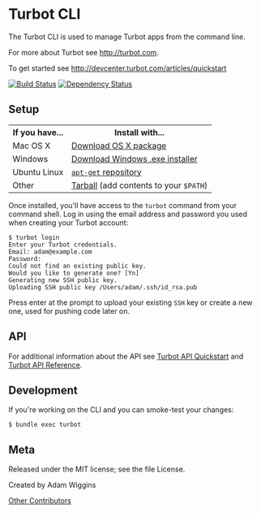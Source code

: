 Turbot CLI
==========

The Turbot CLI is used to manage Turbot apps from the command line.

For more about Turbot see <http://turbot.com>.

To get started see <http://devcenter.turbot.com/articles/quickstart>

[![Build Status](https://secure.travis-ci.org/turbot/turbot.png)](http://travis-ci.org/turbot/turbot)
[![Dependency Status](https://gemnasium.com/turbot/turbot.png)](https://gemnasium.com/turbot/turbot)

Setup
-----

<table>
  <tr>
    <th>If you have...</th>
    <th>Install with...</th>
  </tr>
  <tr>
    <td>Mac OS X</td>
    <td style="text-align: left"><a href="http://toolbelt.turbotapp.com/osx/download">Download OS X package</a></td>
  </tr>
  <tr>
    <td>Windows</td>
    <td style="text-align: left"><a href="http://toolbelt.turbotapp.com/windows/download">Download Windows .exe installer</a></td>
  </tr>
  <tr>
    <td>Ubuntu Linux</td>
    <td style="text-align: left"><a href="http://toolbelt.turbotapp.com/linux/readme"><code>apt-get</code> repository</a></td>
  </tr>
  <tr>
    <td>Other</td>
    <td style="text-align: left"><a href="http://assets.turbot.com/turbot-client/turbot-client.tgz">Tarball</a> (add contents to your <code>$PATH</code>)</td>
  </tr>
</table>

Once installed, you'll have access to the `turbot` command from your command shell.  Log in using the email address and password you used when creating your Turbot account:

    $ turbot login
    Enter your Turbot credentials.
    Email: adam@example.com
    Password:
    Could not find an existing public key.
    Would you like to generate one? [Yn]
    Generating new SSH public key.
    Uploading SSH public key /Users/adam/.ssh/id_rsa.pub

Press enter at the prompt to upload your existing `SSH` key or create a new one, used for pushing code later on.

API
---

For additional information about the API see [Turbot API Quickstart](https://devcenter.turbot.com/articles/platform-api-quickstart) and [Turbot API Reference](https://devcenter.turbot.com/articles/platform-api-reference).

Development
-----------

If you're working on the CLI and you can smoke-test your changes:

    $ bundle exec turbot

Meta
----

Released under the MIT license; see the file License.

Created by Adam Wiggins

[Other Contributors](https://github.com/turbot/turbot/contributors)
